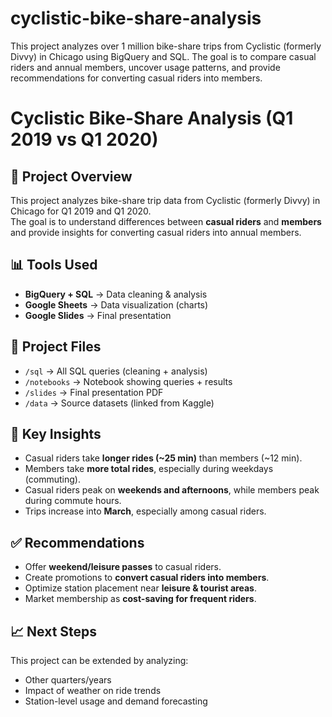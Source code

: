 # cyclistic-bike-share-analysis
This project analyzes over 1 million bike-share trips from Cyclistic (formerly Divvy) in Chicago using BigQuery and SQL. The goal is to compare casual riders and annual members, uncover usage patterns, and provide recommendations for converting casual riders into members.
# Cyclistic Bike-Share Analysis (Q1 2019 vs Q1 2020)

## 📌 Project Overview
This project analyzes bike-share trip data from Cyclistic (formerly Divvy) in Chicago for Q1 2019 and Q1 2020.  
The goal is to understand differences between **casual riders** and **members** and provide insights for converting casual riders into annual members.  

## 📊 Tools Used
- **BigQuery + SQL** → Data cleaning & analysis  
- **Google Sheets** → Data visualization (charts)  
- **Google Slides** → Final presentation  

## 📂 Project Files
- `/sql` → All SQL queries (cleaning + analysis)  
- `/notebooks` → Notebook showing queries + results  
- `/slides` → Final presentation PDF  
- `/data` → Source datasets (linked from Kaggle)  

## 🔎 Key Insights
- Casual riders take **longer rides (~25 min)** than members (~12 min).  
- Members take **more total rides**, especially during weekdays (commuting).  
- Casual riders peak on **weekends and afternoons**, while members peak during commute hours.  
- Trips increase into **March**, especially among casual riders.  

## ✅ Recommendations
- Offer **weekend/leisure passes** to casual riders.  
- Create promotions to **convert casual riders into members**.  
- Optimize station placement near **leisure & tourist areas**.  
- Market membership as **cost-saving for frequent riders**.  

## 📈 Next Steps
This project can be extended by analyzing:  
- Other quarters/years  
- Impact of weather on ride trends  
- Station-level usage and demand forecasting  
